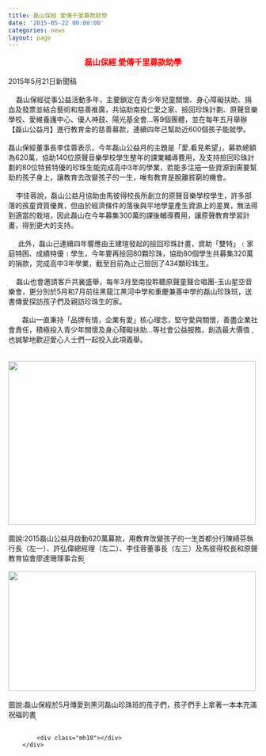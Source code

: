 ```yaml
---
title: 磊山保經 愛傳千里募款助學
date: '2015-05-22 00:00:00'
categories: news
layout: page
---
```


<div class="text">
			<div>
	<div align="center">
		<div style="text-align: center;">
			<span style="color:#ff0000;"><span style="font-size:16px;"><strong>磊山保經 愛傳千里募款助學</strong></span></span></div>
		<div align="center">
			&nbsp;</div>
		<div style="text-align: left;">
			2015年5月21日新聞稿</div>
		<div>
			&nbsp;</div>
		<div style="text-align: left;">
			&nbsp;&nbsp;&nbsp; 磊山保經從事公益活動多年，主要鎖定在青少年兒童關懷、身心障礙扶助、捐血及發票並結合藝術和慈善推廣，共協助南投仁愛之家、撿回珍珠計劃、原聲音樂學校、愛維養護中心、優人神鼓、陽光基金會…等9個團體，並在每年五月舉辦【磊山公益月】進行教育金的慈善募款，連續四年己幫助近600個孩子能就學。</div>
		<div style="text-align: left;">
			&nbsp;</div>
		<div style="text-align: left;">
			磊山保經董事長李佳蓉表示，今年磊山公益月的主題是「愛.看見希望」，募款總額為620萬，協助140位原聲音樂學校學生整年的課業輔導費用，及支持撿回珍珠計劃的80位特貧特優的珍珠生能完成高中3年的學業，若能多注挹一些資源到需要幫助的孩子身上，讓教育去改變孩子的一生，唯有教育是脫離貧窮的機會。</div>
		<div style="text-align: left;">
			&nbsp;</div>
		<div style="text-align: left;">
			&nbsp;&nbsp;&nbsp; 李佳蓉說，磊山公益月協助由馬彼得校長所創立的原聲音樂學校學生，許多部落的孩童資質優異，但由於經濟條件的落後與平地學童產生資源上的差異，無法得到適當的栽培，因此磊山在今年募集300萬的課後輔導費用，讓原聲教育學習計畫，得到更大的支持。</div>
		<div style="text-align: left;">
			&nbsp;</div>
		<div style="text-align: left;">
			&nbsp;&nbsp;&nbsp;&nbsp; 此外，磊山己連續四年響應由王建瑄發起的撿回珍珠計畫，資助「雙特」﹝家庭特困、成績特優﹞學生，今年要再撿回80顆珍珠，協助80個學生共募集320萬的捐款，完成高中3年學業，截至目前為止己撿回了434顆珍珠生。</div>
		<div style="text-align: left;">
			&nbsp;</div>
		<div style="text-align: left;">
			&nbsp;&nbsp;&nbsp; 磊山也會邀請客戶共襄盛舉，每年3月至南投聆聽原聲童聲合唱團-玉山星空音樂會，更分別於5月和7月前往黑龍江黑河中學和重慶兼善中學的磊山珍珠班，送書傳愛探訪孩子們及親訪珍珠生的家。</div>
		<div style="text-align: left;">
			&nbsp;</div>
		<div style="text-align: left;">
			　　磊山一直秉持「品牌有情，企業有愛」核心理念，堅守愛與關懷，善盡企業社會責任，積極投入青少年關懷及身心殘礙扶助…等社會公益服務，創造最大價值 ,也誠摯地歡迎愛心人士們一起投入此項義舉。</div>
	</div>
	<div>
		&nbsp;</div>
	<div>
		&nbsp;</div>
	<div>
		<img alt="" src="http://www.leishan.com.tw/UserFiles/images/%E7%A3%8A%E5%B1%B1%E6%96%B0%E8%81%9E/%E7%A3%8A%E5%B1%B1%E6%96%B0%E8%81%9E%E5%B0%8F%E5%9C%96/%E5%9C%96%E8%AA%AA-1.jpg" style="width: 500px; height: 331px;"></div>
	<div>
		&nbsp;</div>
	<div>
		<div>
			圖說:2015磊山公益月啟動620萬募款，用教育改變孩子的一生〭首都分行陳綺芬執行長（左一）、許弘偉總經理（左二）、李佳蓉董事長（左三）及馬彼得校長和原聲教育協會廖達珊理事合影〭</div>
	</div>
	<div>
		&nbsp;</div>
	<div>
		<img alt="" src="http://www.leishan.com.tw/UserFiles/images/%E7%A3%8A%E5%B1%B1%E6%96%B0%E8%81%9E/%E7%A3%8A%E5%B1%B1%E6%96%B0%E8%81%9E%E5%B0%8F%E5%9C%96/%E5%9C%96%E8%AA%AA-2.jpg" style="width: 500px; height: 242px;"></div>
	<div>
		&nbsp;</div>
	<div>
		<div>
			圖說:磊山保經於5月傳愛到黑河磊山珍珠班的孩子們，孩子們手上拿著一本本充滿祝福的書〭</div>
	</div>
</div>
<div>
	&nbsp;</div>

			<div class="mh10"></div>
		</div>